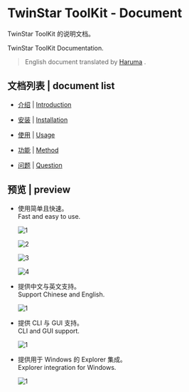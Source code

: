 # TwinStar ToolKit - Document

TwinStar ToolKit 的说明文档。

TwinStar ToolKit Documentation.

> English document translated by [Haruma](https://github.com/Haruma-VN) .

## 文档列表 | document list

- [介绍](./chinese/introduction.md) | [Introduction](./english/introduction.md)

- [安装](./chinese/installation.md) | [Installation](./english/installation.md)

- [使用](./chinese/usage.md) | [Usage](./english/usage.md)

* [功能](./chinese/method.md) | [Method](./english/method.md)

* [问题](./chinese/question.md) | [Question](./english/question.md)

## 预览 | preview

* 使用简单且快速。\
  Fast and easy to use.
	
	![1](./image/preview/func-1.png)
	
	![2](./image/preview/func-2.png)
	
	![3](./image/preview/func-3.png)
	
	![4](./image/preview/func-4.png)

* 提供中文与英文支持。\
  Support Chinese and English.
	
	![1](./image/preview/lang-1.png)

* 提供 CLI 与 GUI 支持。\
  CLI and GUI support.
	
	![1](./image/preview/gui-1.png)

* 提供用于 Windows 的 Explorer 集成。\
  Explorer integration for Windows.
	
	![1](./image/preview/wee-1.png)
